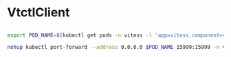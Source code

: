 # VtctlClient

##

```sh
export POD_NAME=$(kubectl get pods -n vitess -l 'app=vitess,component=vtctld' -o jsonpath='{.items[0].metadata.name}')
```

```sh
nohup kubectl port-forward --address 0.0.0.0 $POD_NAME 15999:15999 -n vitess &> /dev/null &
```
